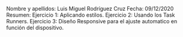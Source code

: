 Nombre y apellidos: Luis Miguel Rodríguez Cruz 
Fecha: 09/12/2020 
Resumen:  Ejercicio 1: Aplicando estilos.
          Ejercicio 2: Usando los Task Runners.
          Ejercicio 3: Diseño Responsive para el ajuste automatico en función del dispositivo.
